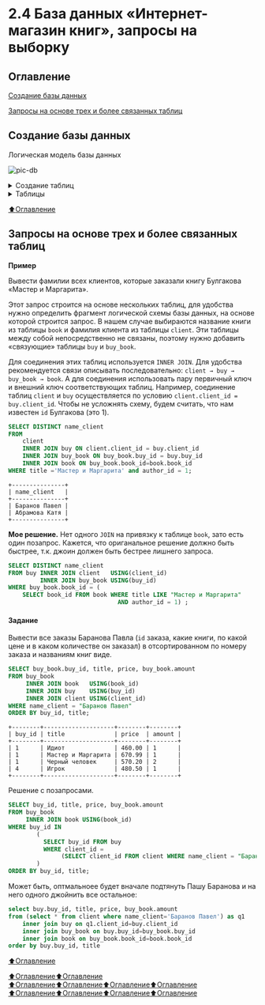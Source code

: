 # 2.4 База данных «Интернет-магазин книг», запросы на выборку

## Оглавление

[Создание базы данных](#Создание-базы-данных)

[Запросы на основе трех и более связанных таблиц](#Запросы-на-основе-трех-и-более-связанных-таблиц)

## Создание базы данных
Логическая модель базы данных

![pic-db](https://ucarecdn.com/bad26356-5e34-4945-a9d4-0748686a6b54/)

<details>
<summary>Создание таблиц</summary><tt><blockquote>
CREATE TABLE author (
    author_id INT PRIMARY KEY AUTO_INCREMENT,
    name_author VARCHAR(50)
);

INSERT INTO author (name_author)
VALUES ('Булгаков М.А.'),
       ('Достоевский Ф.М.'),
       ('Есенин С.А.'),
       ('Пастернак Б.Л.'),
       ('Лермонтов М.Ю.');

CREATE TABLE genre (
    genre_id INT PRIMARY KEY AUTO_INCREMENT,
    name_genre VARCHAR(30)
);

INSERT INTO genre(name_genre)
VALUES ('Роман'),
       ('Поэзия'),
       ('Приключения');

CREATE TABLE book (
    book_id INT PRIMARY KEY AUTO_INCREMENT,
    title VARCHAR(50),
    author_id INT NOT NULL,
    genre_id INT,
    price DECIMAL(8, 2),
    amount INT,
    FOREIGN KEY (author_id)
        REFERENCES author (author_id)
        ON DELETE CASCADE,
    FOREIGN KEY (genre_id)
        REFERENCES genre (genre_id)
        ON DELETE SET NULL
);

INSERT INTO book (title, author_id, genre_id, price, amount)
VALUES  ('Мастер и Маргарита', 1, 1, 670.99, 3),
        ('Белая гвардия ', 1, 1, 540.50, 5),
        ('Идиот', 2, 1, 460.00, 10),
        ('Братья Карамазовы', 2, 1, 799.01, 2),
        ('Игрок', 2, 1, 480.50, 10),
        ('Стихотворения и поэмы', 3, 2, 650.00, 15),
        ('Черный человек', 3, 2, 570.20, 6),
        ('Лирика', 4, 2, 518.99, 2);

CREATE TABLE city (
    city_id INT PRIMARY KEY AUTO_INCREMENT,
    name_city VARCHAR(30),
    days_delivery INT
);

INSERT INTO city(name_city, days_delivery)
VALUES ('Москва', 5),
       ('Санкт-Петербург', 3),
       ('Владивосток', 12);

CREATE TABLE client (
    client_id INT PRIMARY KEY AUTO_INCREMENT,
    name_client VARCHAR(50),
    city_id INT,
    email VARCHAR(30),
    FOREIGN KEY (city_id) REFERENCES city (city_id)
);

INSERT INTO client(name_client, city_id, email)
VALUES ('Баранов Павел', 3, 'baranov@test'),
       ('Абрамова Катя', 1, 'abramova@test'),
       ('Семенонов Иван', 2, 'semenov@test'),
       ('Яковлева Галина', 1, 'yakovleva@test');

CREATE TABLE buy(
    buy_id INT PRIMARY KEY AUTO_INCREMENT,
    buy_description VARCHAR(100),
    client_id INT,
    FOREIGN KEY (client_id) REFERENCES client (client_id)
);

INSERT INTO buy (buy_description, client_id)
VALUES ('Доставка только вечером', 1),
       (NULL, 3),
       ('Упаковать каждую книгу по отдельности', 2),
       (NULL, 1);

CREATE TABLE buy_book (
    buy_book_id INT PRIMARY KEY AUTO_INCREMENT,
    buy_id INT,
    book_id INT,
    amount INT,
    FOREIGN KEY (buy_id) REFERENCES buy (buy_id),
    FOREIGN KEY (book_id) REFERENCES book (book_id)
);

INSERT INTO buy_book(buy_id, book_id, amount)
VALUES (1, 1, 1),
       (1, 7, 2),
       (1, 3, 1),
       (2, 8, 2),
       (3, 3, 2),
       (3, 2, 1),
       (3, 1, 1),
       (4, 5, 1);

CREATE TABLE step (
    step_id INT PRIMARY KEY AUTO_INCREMENT,
    name_step VARCHAR(30)
);

INSERT INTO step(name_step)
VALUES ('Оплата'),
       ('Упаковка'),
       ('Транспортировка'),
       ('Доставка');

CREATE TABLE buy_step (
    buy_step_id INT PRIMARY KEY AUTO_INCREMENT,
    buy_id INT,
    step_id INT,
    date_step_beg DATE,
    date_step_end DATE,
    FOREIGN KEY (buy_id) REFERENCES buy (buy_id),
    FOREIGN KEY (step_id) REFERENCES step (step_id)
);

INSERT INTO buy_step(buy_id, step_id, date_step_beg, date_step_end)
VALUES (1, 1, '2020-02-20', '2020-02-20'),
       (1, 2, '2020-02-20', '2020-02-21'),
       (1, 3, '2020-02-22', '2020-03-07'),
       (1, 4, '2020-03-08', '2020-03-08'),
       (2, 1, '2020-02-28', '2020-02-28'),
       (2, 2, '2020-02-29', '2020-03-01'),
       (2, 3, '2020-03-02', NULL),
       (2, 4, NULL, NULL),
       (3, 1, '2020-03-05', '2020-03-05'),
       (3, 2, '2020-03-05', '2020-03-06'),
       (3, 3, '2020-03-06', '2020-03-10'),
       (3, 4, '2020-03-11', NULL),
       (4, 1, '2020-03-20', NULL),
       (4, 2, NULL, NULL),
       (4, 3, NULL, NULL),
       (4, 4, NULL, NULL);
</blockquote></tt></details>

<details>
<summary>Таблицы</summary><tt><blockquote>
author
+-----------+------------------+
| author_id | name_author      |
+-----------+------------------+
| 1         | Булгаков М.А.    |
| 2         | Достоевский Ф.М. |
| 3         | Есенин С.А.      |
| 4         | Пастернак Б.Л.   |
| 5         | Лермонтов М.Ю.   |
+-----------+------------------+
genre 
+----------+-------------+
| genre_id | name_genre  |
+----------+-------------+
| 1        | Роман       |
| 2        | Поэзия      |
| 3        | Приключения |
+----------+-------------+
book 
+---------+-----------------------+-----------+----------+--------+--------+
| book_id | title                 | author_id | genre_id | price  | amount |
+---------+-----------------------+-----------+----------+--------+--------+
| 1       | Мастер и Маргарита    | 1         | 1        | 670.99 | 3      |
| 2       | Белая гвардия         | 1         | 1        | 540.50 | 5      |
| 3       | Идиот                 | 2         | 1        | 460.00 | 10     |
| 4       | Братья Карамазовы     | 2         | 1        | 799.01 | 3      |
| 5       | Игрок                 | 2         | 1        | 480.50 | 10     |
| 6       | Стихотворения и поэмы | 3         | 2        | 650.00 | 15     |
| 7       | Черный человек        | 3         | 2        | 570.20 | 6      |
| 8       | Лирика                | 4         | 2        | 518.99 | 2      |
+---------+-----------------------+-----------+----------+--------+--------+
client
+-----------+-----------------+---------+----------------+
| client_id | name_client     | city_id | email          |
+-----------+-----------------+---------+----------------+
| 1         | Баранов Павел   | 3       | baranov@test   |
| 2         | Абрамова Катя   | 1       | abramova@test  |
| 3         | Семенонов Иван  | 2       | semenov@test   |
| 4         | Яковлева Галина | 1       | yakovleva@test |
+-----------+-----------------+---------+----------------+
city
+---------+-----------------+---------------+
| city_id | name_city       | days_delivery |
+---------+-----------------+---------------+
| 1       | Москва          | 5             |
| 2       | Санкт-Петербург | 3             |
| 3       | Владивосток     | 12            |
+---------+-----------------+---------------+
buy
+--------+---------------------------------------+-----------+
| buy_id | buy_description                       | client_id |
+--------+---------------------------------------+-----------+
| 1      | Доставка только вечером               | 1         |
| 2      | NULL                                  | 3         |
| 3      | Упаковать каждую книгу по отдельности | 2         |
| 4      | NULL                                  | 1         |
+--------+---------------------------------------+-----------+
buy_book
+-------------+--------+---------+--------+
| buy_book_id | buy_id | book_id | amount |
+-------------+--------+---------+--------+
| 1           | 1      | 1       | 1      |
| 2           | 1      | 7       | 2      |
| 3           | 1      | 3       | 1      |
| 4           | 2      | 8       | 2      |
| 5           | 3      | 3       | 2      |
| 6           | 3      | 2       | 1      |
| 7           | 3      | 1       | 1      |
| 8           | 4      | 5       | 1      |
+-------------+--------+---------+--------+
buy_step
+-------------+--------+---------+---------------+---------------+
| buy_step_id | buy_id | step_id | date_step_beg | date_step_end |
+-------------+--------+---------+---------------+---------------+
| 1           | 1      | 1       | 2020-02-20    | 2020-02-20    |
| 2           | 1      | 2       | 2020-02-20    | 2020-02-21    |
| 3           | 1      | 3       | 2020-02-22    | 2020-03-07    |
| 4           | 1      | 4       | 2020-03-08    | 2020-03-08    |
| 5           | 2      | 1       | 2020-02-28    | 2020-02-28    |
| 6           | 2      | 2       | 2020-02-29    | 2020-03-01    |
| 7           | 2      | 3       | 2020-03-02    | NULL          |
| 8           | 2      | 4       | NULL          | NULL          |
| 9           | 3      | 1       | 2020-03-05    | 2020-03-05    |
| 10          | 3      | 2       | 2020-03-05    | 2020-03-06    |
| 11          | 3      | 3       | 2020-03-06    | 2020-03-11    |
| 12          | 3      | 4       | 2020-03-12    | NULL          |
| 13          | 4      | 1       | 2020-03-20    | NULL          |
| 14          | 4      | 2       | NULL          | NULL          |
| 15          | 4      | 3       | NULL          | NULL          |
| 16          | 4      | 4       | NULL          | NULL          |
+-------------+--------+---------+---------------+---------------+
step
+---------+-----------------+
| step_id | name_step       |
+---------+-----------------+
| 1       | Оплата          |
| 2       | Упаковка        |
| 3       | Транспортировка |
| 4       | Доставка        |
+---------+-----------------+
</blockquote></tt></details>

[:arrow_up:Оглавление](#Оглавление)

## Запросы на основе трех и более связанных таблиц
**Пример**

Вывести фамилии всех клиентов, которые заказали книгу Булгакова «Мастер и Маргарита».

Этот запрос строится на основе нескольких таблиц, для удобства нужно определить фрагмент логической схемы базы данных, на основе которой строится запрос. В нашем случае выбираются название книги из таблицы `book` и фамилия клиента из таблицы `client`. Эти таблицы между собой непосредственно не связаны, поэтому нужно добавить «связующие» таблицы  `buy` и `buy_book`. 

Для соединения этих таблиц используется `INNER JOIN`. Для удобства рекомендуется связи описывать последовательно: `client → buy → buy_book → book`.  А для соединения использовать пару первичный ключ и внешний ключ соответствующих таблиц. Например, соединение таблиц `client` и `buy` осуществляется по условию `client.client_id = buy.client_id`. Чтобы не усложнять схему, будем считать, что нам известен `id` Булгакова (это 1).
```SQL
SELECT DISTINCT name_client
FROM 
    client 
    INNER JOIN buy ON client.client_id = buy.client_id
    INNER JOIN buy_book ON buy_book.buy_id = buy.buy_id
    INNER JOIN book ON buy_book.book_id=book.book_id
WHERE title ='Мастер и Маргарита' and author_id = 1; 
```
```
+---------------+
| name_client   |
+---------------+
| Баранов Павел |
| Абрамова Катя |
+---------------+
```
**Мое решение.** Нет одного `JOIN` на привязку к таблице `book`, зато есть один позапрос. Кажется, что ориганальное решение должно быть быстрее, т.к. джоин должен быть бестрее лишнего запроса.
```SQL
SELECT DISTINCT name_client 
FROM buy INNER JOIN client   USING(client_id)
         INNER JOIN buy_book USING(buy_id)
WHERE buy_book.book_id = ( 
    SELECT book_id FROM book WHERE title LIKE "Мастер и Маргарита" 
                               AND author_id = 1) ;
```
#### Задание
Вывести все заказы Баранова Павла (`id` заказа, какие книги, по какой цене и в каком количестве он заказал) в отсортированном по номеру заказа и названиям книг виде.
```SQL
SELECT buy_book.buy_id, title, price, buy_book.amount
FROM buy_book
     INNER JOIN book   USING(book_id)
     INNER JOIN buy    USING(buy_id)
     INNER JOIN client USING(client_id)
WHERE name_client = "Баранов Павел"
ORDER BY buy_id, title;
```
```
+--------+--------------------+--------+--------+
| buy_id | title              | price  | amount |
+--------+--------------------+--------+--------+
| 1      | Идиот              | 460.00 | 1      |
| 1      | Мастер и Маргарита | 670.99 | 1      |
| 1      | Черный человек     | 570.20 | 2      |
| 4      | Игрок              | 480.50 | 1      |
+--------+--------------------+--------+--------+
```
Решение с позапросами.
```SQL
SELECT buy_id, title, price, buy_book.amount 
FROM buy_book
     INNER JOIN book USING(book_id)
WHERE buy_id IN 
        (
          SELECT buy_id FROM buy 
          WHERE client_id = 
               (SELECT client_id FROM client WHERE name_client = "Баранов Павел")
        )
ORDER BY buy_id, title;
```
Может быть, оптмальноее будет вначале подтянуть Пашу Баранова и на него одного джойнить все остальное:
```SQL
select buy.buy_id, title, price, buy_book.amount
from (select * from client where name_client='Баранов Павел') as q1
    inner join buy on q1.client_id=buy.client_id
    inner join buy_book on buy.buy_id=buy_book.buy_id
    inner join book on buy_book.book_id=book.book_id
order by buy.buy_id, title
```

[:arrow_up:Оглавление](#Оглавление)

[:arrow_up:Оглавление](#Оглавление)[:arrow_up:Оглавление](#Оглавление)
[:arrow_up:Оглавление](#Оглавление)[:arrow_up:Оглавление](#Оглавление)[:arrow_up:Оглавление](#Оглавление)[:arrow_up:Оглавление](#Оглавление)
[:arrow_up:Оглавление](#Оглавление)[:arrow_up:Оглавление](#Оглавление)[:arrow_up:Оглавление](#Оглавление)[:arrow_up:Оглавление](#Оглавление)
